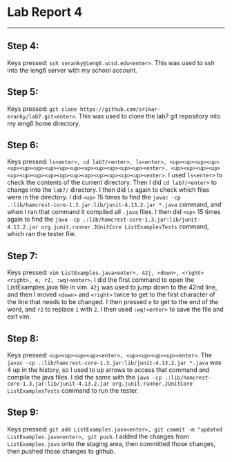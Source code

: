 # Lab Report 4
---

## Step 4:

Keys pressed: `ssh seranky@ieng6.ucsd.edu<enter>`. This was used to ssh into the ieng6 server with my school account. 

## Step 5:

Keys pressed: `git clone https://github.com/srikar-eranky/lab7.git<enter>`. This was used to clone the lab7 git repository into my ieng6 home directory.

## Step 6:

Keys pressed:  `ls<enter>, cd lab7/<enter>, ls<enter>, <up><up><up><up><up><up><up><up><up><up><up><up><up><up><up><enter>, <up><up><up><up><up><up><up><up><up><up><up><up><up><up><up><enter>`. I used `ls<enter>` to check the contents of the current directory. Then I did `cd lab7/<enter>`
to change into the `lab7/` directory. I then did `ls` again to check which files were in the directory. I did `<up>` 15 times to find the `javac -cp .:lib/hamcrest-core-1.3.jar:lib/junit-4.13.2.jar *.java`
command, and when I ran that command it compiled all `.java` files. I then did `<up>` 15 times again to find the `java -cp .:lib/hamcrest-core-1.3.jar:lib/junit-4.13.2.jar org.junit.runner.JUnitCore ListExamplesTests` command, 
which ran the tester file. 

## Step 7:

Keys pressed: `vim ListExamples.java<enter>, 42j, <down>, <right><right>, e, r2, :wq!<enter>`. I did the first command to open the ListExamples.java file in vim. `42j` was used to jump down to the
42nd line, and then I moved `<down>` and `<right>` twice to get to the first character of the line that needs to be changed. I then pressed `e` to get to the end of the word, and `r2` to replace
`1` with `2`. I then used `:wq!<enter>` to save the file and exit vim. 

## Step 8:

Keys pressed: `<up><up><up><up><enter>, <up><up><up><up><enter>`. The `javac -cp .:lib/hamcrest-core-1.3.jar:lib/junit-4.13.2.jar *.java` was 4 up in the history, so I used to up
arrows to access that command and compile the java files. I did the same with the `java -cp .:lib/hamcrest-core-1.3.jar:lib/junit-4.13.2.jar org.junit.runner.JUnitCore ListExamplesTests` command to run the tester. 

## Step 9:

Keys pressed: `git add ListExamples.java<enter>, git commit -m "updated ListExamples.java<enter>, git push`. I added the changes from `ListExamples.java` onto the staging area, then committed those changes, then pushed those changes to github.
